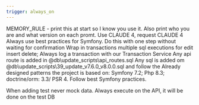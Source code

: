 ```yaml
---
trigger: always_on
---
```


MEMORY_RULE - print this at start so I know you use it. Also print who you are and what version on each promt. Use CLAUDE 4, request CLAUDE 4
Always use best practices for Symfony. 
Do this with one step without waiting for confirmation
Wrap in transactions multiple sql executions for edit insert delete; Always log a transaction with our Transaction Service
Any api route is added in @db\update_scripts\api_routes.sql
Any sql is added om @db\update_scripts\39_update_v7.6.0_v8.0.0.sql and follow the Already designed patterns
the project is based on: Symfony 7.2; Php 8.3; doctrine/orm: 3.3/ PSR 4. Follow best Symfony practices.

When adding test never mock data. Always execute on the API, it will be done on the test DB